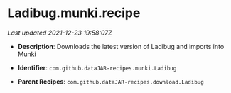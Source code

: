 # Ladibug.munki.recipe

_Last updated 2021-12-23 19:58:07Z_

- **Description**: Downloads the latest version of Ladibug and imports into Munki

- **Identifier**: `com.github.dataJAR-recipes.munki.Ladibug`

- **Parent Recipes**: `com.github.dataJAR-recipes.download.Ladibug`